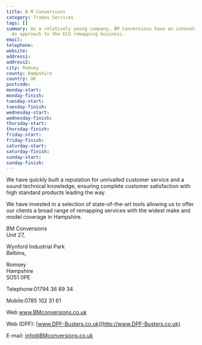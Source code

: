 ```yaml
---
title: B M Conversions
category: Trades Services
tags: []
summary: As a relatively young company, BM Conversions have an innovative and can
  do approach to the ECU remapping business.
email: 
telephone: 
website: 
address1: 
address2: 
city: Romsey
county: Hampshire
country: UK
postcode: 
monday-start: 
monday-finish: 
tuesday-start: 
tuesday-finish: 
wednesday-start: 
wednesday-finish: 
thursday-start: 
thursday-finish: 
friday-start: 
friday-finish: 
saturday-start: 
saturday-finish: 
sunday-start: 
sunday-finish: 
---
```

We have quickly built a reputation for unrivalled customer service and a sound technical knowledge, ensuring complete customer satisfaction with high standard products leading the way

We have invested in a selection of state-of-the-art tools allowing us to offer our clients a broad range of remapping services with the widest make and model coverage in Hampshire.

BM Conversions  
Unit 27,

Wynford Industrial Park  
Belbins,

Romsey  
Hampshire  
SO51 0PE

Telephone:01794 36 89 34

Mobile:0785 102 31 61

Web www.BMconversions.co.uk

Web (DPF): [www.DPF-Busters.co.uk](http://www.DPF-Busters.co.uk)

E-mail: info@BMconversions.co.uk

